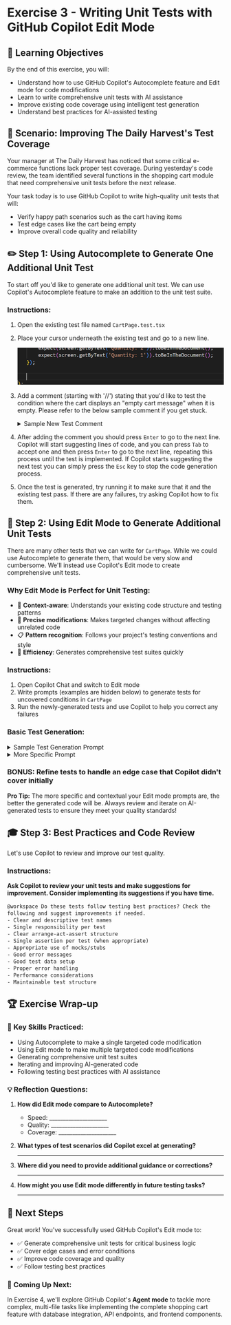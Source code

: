 # Exercise 3 - Writing Unit Tests with GitHub Copilot Edit Mode

## 🎯 Learning Objectives

By the end of this exercise, you will:
- Understand how to use GitHub Copilot's Autocomplete feature and Edit mode for code modifications
- Learn to write comprehensive unit tests with AI assistance
- Improve existing code coverage using intelligent test generation
- Understand best practices for AI-assisted testing

## 🍎 Scenario: Improving The Daily Harvest's Test Coverage

Your manager at The Daily Harvest has noticed that some critical e-commerce functions lack proper test coverage. During yesterday's code review, the team identified several functions in the shopping cart module that need comprehensive unit tests before the next release.

Your task today is to use GitHub Copilot to write high-quality unit tests that will:
- Verify happy path scenarios such as the cart having items
- Test edge cases like the cart being empty
- Improve overall code quality and reliability

## ✏️ Step 1: Using Autocomplete to Generate One Additional Unit Test

To start off you'd like to generate one additional unit test. We can use Copilot's Autocomplete feature to make an addition to the unit test suite.

### Instructions:
1. Open the existing test file named `CartPage.test.tsx`
2. Place your cursor underneath the existing test and go to a new line.

   ![](../../media/where-to-add-new-unit-test.png)

3. Add a comment (starting with '//') stating that you'd like to test the condition where the cart displays an "empty cart message" when it is empty. 
   Please refer to the below sample comment if you get stuck.

   <details>
   <summary>Sample New Test Comment</summary>

     ```
     // Verify that an empty cart message is displayed when the cart is empty.
     ```

   </details>

4. After adding the comment you should press `Enter` to go to the next line. Copilot will start suggesting lines of code, and you can press `Tab` to accept
   one and then press `Enter` to go to the next line, repeating this process until the test is implemented. If Copilot starts suggesting the next test 
   you can simply press the `Esc` key to stop the code generation process.

6. Once the test is generated, try running it to make sure that it and the existing test pass. If there are any failures, try asking Copilot how to fix them.

## 💭 Step 2: Using Edit Mode to Generate Additional Unit Tests

There are many other tests that we can write for `CartPage`. While we could use Autocomplete to generate them, that would be very slow and cumbersome. We'll instead
use Copilot's Edit mode to create comprehensive unit tests.

### Why Edit Mode is Perfect for Unit Testing:
- 🎯 **Context-aware**: Understands your existing code structure and testing patterns
- 🔧 **Precise modifications**: Makes targeted changes without affecting unrelated code
- 📋 **Pattern recognition**: Follows your project's testing conventions and style
- 🚀 **Efficiency**: Generates comprehensive test suites quickly

### Instructions:
1. Open Copilot Chat and switch to Edit mode
2. Write prompts (examples are hidden below) to generate tests for uncovered conditions in `CartPage`
3. Run the newly-generated tests and use Copilot to help you correct any failures

### Basic Test Generation:

<details>
  <summary>Sample Test Generation Prompt</summary>

  ```
  Generate comprehensive unit tests for the CartPage class. Make sure to generate tests that cover negative scenarios and edge cases.
  ```

</details>

<details>
  <summary>More Specific Prompt</summary>

  ```
  Add unit tests that cover the following conditions if they have not already been covered:
   - Checkout button is displayed
   - Checkout modal is rendered properly
   - Checkout modal is closed if the checkout is canceled
  ```

</details>

### BONUS: Refine tests to handle an edge case that Copilot didn't cover initially

**Pro Tip:** The more specific and contextual your Edit mode prompts are, the better the generated code will be. Always review and iterate on AI-generated tests to ensure they meet your quality standards!

## 🎓 Step 3: Best Practices and Code Review

Let's use Copilot to review and improve our test quality.

### Instructions:

**Ask Copilot to review your unit tests and make suggestions for improvement. Consider implementing its suggestions if you have time.**

```
@workspace Do these tests follow testing best practices? Check the following and suggest improvements if needed.
- Clear and descriptive test names
- Single responsibility per test
- Clear arrange-act-assert structure
- Single assertion per test (when appropriate)
- Appropriate use of mocks/stubs
- Good error messages
- Good test data setup
- Proper error handling
- Performance considerations
- Maintainable test structure
```

## 🏆 Exercise Wrap-up

### 🎯 Key Skills Practiced:
- Using Autocomplete to make a single targeted code modification
- Using Edit mode to make multiple targeted code modifications
- Generating comprehensive unit test suites
- Iterating and improving AI-generated code
- Following testing best practices with AI assistance

### 💡 Reflection Questions:
1. **How did Edit mode compare to Autocomplete?**
   - Speed: _____________________
   - Quality: _____________________
   - Coverage: _____________________

2. **What types of test scenarios did Copilot excel at generating?**
   _____________________________________

3. **Where did you need to provide additional guidance or corrections?**
   _____________________________________

4. **How might you use Edit mode differently in future testing tasks?**
   _____________________________________


## 🚀 Next Steps

Great work! You've successfully used GitHub Copilot's Edit mode to:
- ✅ Generate comprehensive unit tests for critical business logic
- ✅ Cover edge cases and error conditions
- ✅ Improve code coverage and quality
- ✅ Follow testing best practices

### 🔮 Coming Up Next:
In Exercise 4, we'll explore GitHub Copilot's **Agent mode** to tackle more complex, multi-file tasks like implementing the complete shopping cart feature with database integration, API endpoints, and frontend components.